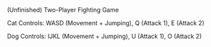 (Unfinished) Two-Player Fighting Game

Cat Controls: WASD (Movement + Jumping), Q (Attack 1), E (Attack 2)

Dog Controls: IJKL (Movement + Jumping), U (Attack 1), O (Attack 2)
